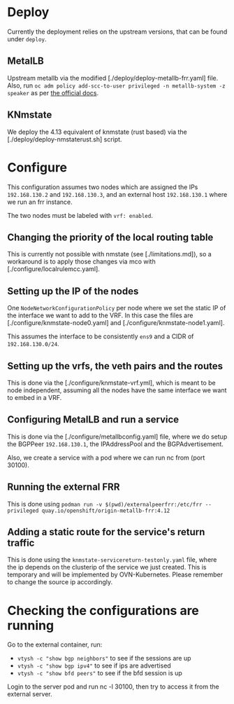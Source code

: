 # Deploy

Currently the deployment relies on the upstream versions, that can be found under `deploy`.

## MetalLB

Upstream metallb via the modified [./deploy/deploy-metallb-frr.yaml] file.
Also, run `oc adm policy add-scc-to-user privileged -n metallb-system -z speaker` as per [the official docs](https://metallb.universe.tf/installation/clouds/).

## KNmstate

We deploy the 4.13 equivalent of knmstate (rust based) via the [./deploy/deploy-nmstaterust.sh] script.

# Configure

This configuration assumes two nodes which are assigned the IPs `192.168.130.2` and `192.168.130.3`,
and an external host `192.168.130.1` where we run an frr instance.

The two nodes must be labeled with `vrf: enabled`.

## Changing the priority of the local routing table

This is currently not possible with nmstate (see [./limitations.md]), so a workaround is to
apply those changes via mco with [./configure/localrulemcc.yaml].

## Setting up the IP of the nodes

One `NodeNetworkConfigurationPolicy` per node where we set the static IP of the interface we want to
add to the VRF.
In this case the files are [./configure/knmstate-node0.yaml] and [./configure/knmstate-node1.yaml].

This assumes the interface to be consistently `ens9` and a CIDR of `192.168.130.0/24`.

## Setting up the vrfs, the veth pairs and the routes

This is done via the [./configure/knmstate-vrf.yml], which is meant to be node independent, assuming
all the nodes have the same interface we want to embed in a VRF.

## Configuring MetalLB and run a service

This is done via the [./configure/metallbconfig.yaml] file, where we do setup the BGPPeer `192.168.130.1`,
the IPAddressPool and the BGPAdvertisement.

Also, we create a service with a pod where we can run nc from (port 30100).

## Running the external FRR

This is done using `podman run -v $(pwd)/externalpeerfrr:/etc/frr --privileged quay.io/openshift/origin-metallb-frr:4.12 `

## Adding a static route for the service's return traffic

This is done using the `knmstate-servicereturn-testonly.yaml` file, where the ip depends on the clusterip
of the service we just created. This is temporary and will be implemented by OVN-Kubernetes.
Please remember to change the source ip accordingly.


# Checking the configurations are running

Go to the external container, run:

- `vtysh -c "show bgp neighbors"` to see if the sessions are up
- `vtysh -c "show bgp ipv4"` to see if ips are advertised
- `vtysh -c "show bfd peers"` to see if the bfd session is up

Login to the server pod and run nc -l 30100, then try to access it from the external server.

